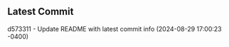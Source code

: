 
## Latest Commit
d573311 - Update README with latest commit info (2024-08-29 17:00:23 -0400) <Yunxi-Zhou>

